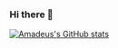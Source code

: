 ### Hi there 👋

[![Amadeus's GitHub stats](https://github-readme-stats.vercel.app/api?username=Amadeus-Winarto)](https://github.com/anuraghazra/github-readme-stats)


<!--
**Amadeus-Winarto/Amadeus-Winarto** is a ✨ _special_ ✨ repository because its `README.md` (this file) appears on your GitHub profile.

Here are some ideas to get you started:

- 🔭 I’m currently working on ...
- 🌱 I’m currently learning ...
- 👯 I’m looking to collaborate on ...
- 🤔 I’m looking for help with ...
- 💬 Ask me about ...
- 📫 How to reach me: ...
- 😄 Pronouns: ...
- ⚡ Fun fact: ...
-->
